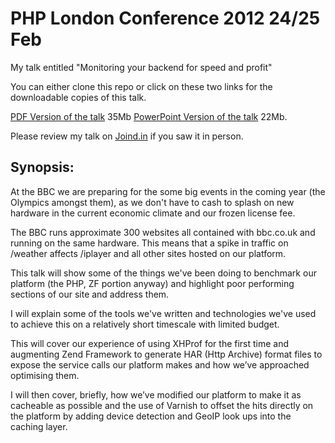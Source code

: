 PHP London Conference 2012 24/25 Feb
====================================

My talk entitled "Monitoring your backend for speed and profit"

You can either clone this repo or click on these two links for the downloadable copies of this talk.

[PDF Version of the talk](http://www.kingkludge.net/MonitoringYourBackendForSpeedAndProfit.pdf) 35Mb
[PowerPoint Version of the talk](http://www.kingkludge.net/MonitoringYourBackendForSpeedAndProfit.pptx) 22Mb.

Please review my talk on [Joind.in](http://joind.in/4964) if you saw it in person.

Synopsis:
---------
At the BBC we are preparing for the some big events in the coming year (the Olympics amongst them), as we don't have to cash to splash on new hardware in the current economic climate and our frozen license fee.

The BBC runs approximate 300 websites all contained with bbc.co.uk and running on the same hardware. This means that a spike in traffic on /weather affects /iplayer and all other sites hosted on our platform.

This talk will show some of the things we've been doing to benchmark our platform (the PHP, ZF portion anyway) and highlight poor performing sections of our site and address them.

I will explain some of the tools we've written and technologies we've used to achieve this on a relatively short timescale with limited budget.

This will cover our experience of using XHProf for the first time and augmenting Zend Framework to generate HAR (Http Archive) format files to expose the service calls our platform makes and how we’ve approached optimising them.

I will then cover, briefly, how we’ve modified our platform to make it as cacheable as possible and the use of Varnish to offset the hits directly on the platform by adding device detection and GeoIP look ups into the caching layer.


